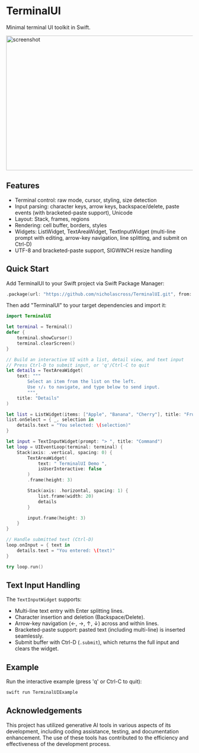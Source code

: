 # TerminalUI

Minimal terminal UI toolkit in Swift.

<img width="684" height="364" alt="screenshot" src="https://github.com/user-attachments/assets/7d41f87b-d945-4a9f-a1bc-79217e77192f" />

## Features

- Terminal control: raw mode, cursor, styling, size detection
- Input parsing: character keys, arrow keys, backspace/delete, paste events (with bracketed-paste support), Unicode
- Layout: Stack, frames, regions
- Rendering: cell buffer, borders, styles
- Widgets: ListWidget, TextAreaWidget, TextInputWidget (multi-line prompt with editing, arrow-key navigation, line splitting, and submit on Ctrl-D)
- UTF-8 and bracketed-paste support, SIGWINCH resize handling

## Quick Start

Add TerminalUI to your Swift project via Swift Package Manager:

```swift
.package(url: "https://github.com/nicholascross/TerminalUI.git", from: "0.1.0"),
```

Then add "TerminalUI" to your target dependencies and import it:

```swift
import TerminalUI

let terminal = Terminal()
defer {
    terminal.showCursor()
    terminal.clearScreen()
}

// Build an interactive UI with a list, detail view, and text input
// Press Ctrl-D to submit input, or 'q'/Ctrl-C to quit
let details = TextAreaWidget(
    text: """
        Select an item from the list on the left.
        Use ↑/↓ to navigate, and type below to send input.
        """,
    title: "Details"
)

let list = ListWidget(items: ["Apple", "Banana", "Cherry"], title: "Fruits")
list.onSelect = { _, selection in
    details.text = "You selected: \(selection)"
}

let input = TextInputWidget(prompt: "> ", title: "Command")
let loop = UIEventLoop(terminal: terminal) {
    Stack(axis: .vertical, spacing: 0) {
        TextAreaWidget(
            text: " TerminalUI Demo ",
            isUserInteractive: false
        )
        .frame(height: 3)

        Stack(axis: .horizontal, spacing: 1) {
            list.frame(width: 20)
            details
        }

        input.frame(height: 3)
    }
}

// Handle submitted text (Ctrl-D)
loop.onInput = { text in
    details.text = "You entered: \(text)"
}

try loop.run()
```

## Text Input Handling

The `TextInputWidget` supports:

- Multi-line text entry with Enter splitting lines.
- Character insertion and deletion (Backspace/Delete).
- Arrow-key navigation (←, →, ↑, ↓) across and within lines.
- Bracketed-paste support: pasted text (including multi-line) is inserted seamlessly.
- Submit buffer with Ctrl-D (`.submit`), which returns the full input and clears the widget.

## Example

Run the interactive example (press 'q' or Ctrl-C to quit):

```sh
swift run TerminalUIExample
```

## Acknowledgements

This project has utilized generative AI tools in various aspects of its development, including coding assistance, testing, and documentation enhancement. The use of these tools has contributed to the efficiency and effectiveness of the development process.

